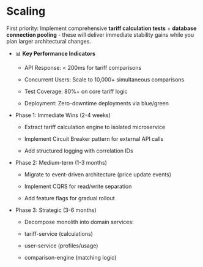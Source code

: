 
# Scaling
First priority: Implement comprehensive **tariff calculation tests** + **database connection pooling** - these will deliver immediate stability gains while you plan larger architectural changes.

- 📊 **Key Performance Indicators**

  - API Response: < 200ms for tariff comparisons

  - Concurrent Users: Scale to 10,000+ simultaneous comparisons

  - Test Coverage: 80%+ on core tariff logic

  - Deployment: Zero-downtime deployments via blue/green

- Phase 1: Immediate Wins (2-4 weeks)

  - Extract tariff calculation engine to isolated microservice

  - Implement Circuit Breaker pattern for external API calls

  - Add structured logging with correlation IDs

- Phase 2: Medium-term (1-3 months)

  - Migrate to event-driven architecture (price update events)

  - Implement CQRS for read/write separation

  - Add feature flags for gradual rollout

- Phase 3: Strategic (3-6 months)

  - Decompose monolith into domain services:

  - tariff-service (calculations)

  - user-service (profiles/usage)

  - comparison-engine (matching logic)


